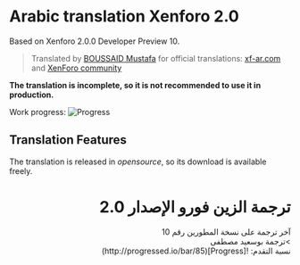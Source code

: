 # Arabic translation Xenforo 2.0
Based on Xenforo 2.0.0 Developer Preview 10.
>Translated by [BOUSSAID Mustafa](https://github.com/boussaid) for official translations: [xf-ar.com](https://www.xf-ar.com/) and [XenForo community](https://xenforo.com/community/)

**The translation is incomplete, so it is not recommended to use it in production.**

Work progress: ![Progress](http://progressed.io/bar/85)

## Translation Features
The translation is released in *opensource*, so its download is available freely.

# <div dir="rtl">ترجمة الزين فورو الإصدار 2.0</div>

<div dir="rtl">آخر ترجمة على نسخة المطورين رقم 10</div>
<div dir="rtl">>ترجمة بوسعيد مصطفى</div>

<div dir="rtl">نسبة التقدم: ![Progress](http://progressed.io/bar/85)</div>